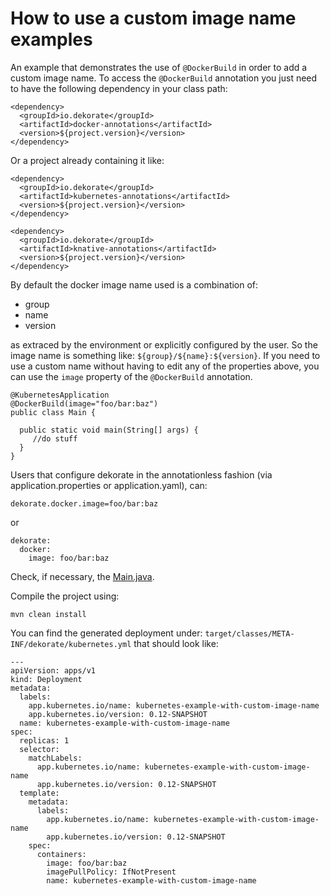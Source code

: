# How to use a custom image name examples

An example that demonstrates the use of `@DockerBuild` in order to add a custom image name.
To access the `@DockerBuild` annotation you just need to have the following dependency in your
class path:

    <dependency>
      <groupId>io.dekorate</groupId>
      <artifactId>docker-annotations</artifactId>
      <version>${project.version}</version>
    </dependency>
    
Or a project already containing it like:


    <dependency>
      <groupId>io.dekorate</groupId>
      <artifactId>kubernetes-annotations</artifactId>
      <version>${project.version}</version>
    </dependency>
 
    <dependency>
      <groupId>io.dekorate</groupId>
      <artifactId>knative-annotations</artifactId>
      <version>${project.version}</version>
    </dependency>

By default the docker image name used is a combination of:

- group
- name 
- version

as extraced by the environment or explicitly configured by the user. So the image name is something like: `${group}/${name}:${version}`.
If you need to use a custom name without having to edit any of the properties above, you can use the `image` property of the `@DockerBuild` annotation.

```
@KubernetesApplication
@DockerBuild(image="foo/bar:baz")
public class Main {

  public static void main(String[] args) {
     //do stuff
  }
}
```

Users that configure dekorate in the annotationless fashion (via application.properties or application.yaml), can:

```
dekorate.docker.image=foo/bar:baz
```

or 

```
dekorate:
  docker:
    image: foo/bar:baz
```


Check, if necessary, the [Main.java](src/main/java/io/dekorate/examples/kubernetes/Main.java).

Compile the project using:

    mvn clean install
    
You can find the generated deployment under: `target/classes/META-INF/dekorate/kubernetes.yml` that should look like:

```---
---
apiVersion: apps/v1
kind: Deployment
metadata:
  labels:
    app.kubernetes.io/name: kubernetes-example-with-custom-image-name
    app.kubernetes.io/version: 0.12-SNAPSHOT
  name: kubernetes-example-with-custom-image-name
spec:
  replicas: 1
  selector:
    matchLabels:
      app.kubernetes.io/name: kubernetes-example-with-custom-image-name
      app.kubernetes.io/version: 0.12-SNAPSHOT
  template:
    metadata:
      labels:
        app.kubernetes.io/name: kubernetes-example-with-custom-image-name
        app.kubernetes.io/version: 0.12-SNAPSHOT
    spec:
      containers:
        image: foo/bar:baz
        imagePullPolicy: IfNotPresent
        name: kubernetes-example-with-custom-image-name

```


